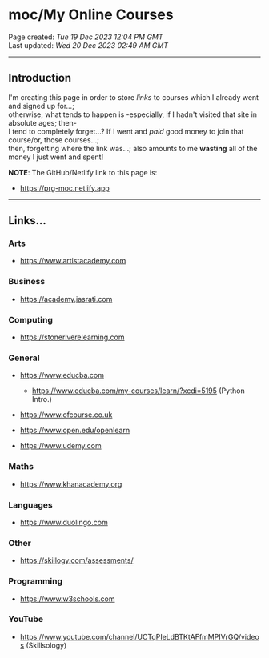 # moc/My Online Courses

Page created: *Tue 19 Dec 2023 12:04 PM GMT*  
Last updated: *Wed 20 Dec 2023 02:49 AM GMT*

-----

## Introduction

I'm creating this page in order to store *links* to courses which I already went and signed up for...;     
otherwise, what tends to happen is -especially, if I hadn't visited that site in absolute ages; then-       
I tend to completely forget...? If I went and *paid* good money to join that course/or, those courses...;   
then, forgetting where the link was...; also amounts to me **wasting** all of the money I just went and spent!

**NOTE**: The GitHub/Netlify link to this page is: 

- https://prg-moc.netlify.app
  
-----

## Links...

### Arts

- https://www.artistacademy.com  

### Business  

- https://academy.jasrati.com  

### Computing

- https://stoneriverelearning.com  
  
### General 

- https://www.educba.com
  - https://www.educba.com/my-courses/learn/?xcdi=5195  (Python Intro.)

- https://www.ofcourse.co.uk  
- https://www.open.edu/openlearn     
- https://www.udemy.com  

### Maths  

- https://www.khanacademy.org  

### Languages

- https://www.duolingo.com  

### Other

- https://skillogy.com/assessments/

### Programming

- https://www.w3schools.com

### YouTube

- https://www.youtube.com/channel/UCTqPIeLdBTKtAFfmMPIVrGQ/videos (Skillsology)

